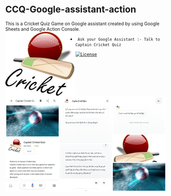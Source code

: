 # CCQ-Google-assistant-action
This is a Cricket Quiz Game on Google assistant created by using Google Sheets and Google Action Console.
<br>
<img  height='200' src="https://github.com/arwazkhan189/CCQ-Google-assistant-action/blob/main/logo1.jpg" align='left'>
- <code> Ask your Google Assistant :- Talk to Captain Cricket Quiz </code>

[![License](https://img.shields.io/badge/License-Apache%202.0-blue.svg)](https://opensource.org/licenses/Apache-2.0)

<br>
<img  height='300' src="https://github.com/arwazkhan189/CCQ-Google-assistant-action/blob/main/CCQPS.jpg" align='center'>
